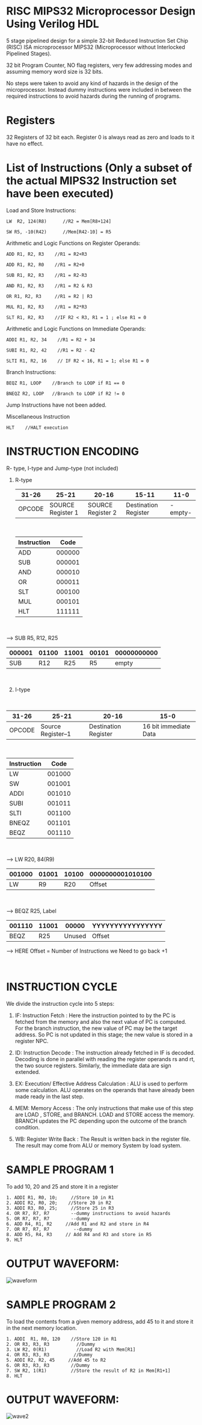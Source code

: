 # RISC MIPS32 Microprocessor Design Using Verilog HDL

5 stage pipelined design for a simple 32-bit Reduced Instruction Set Chip (RISC) ISA microprocessor MIPS32 (Microprocessor without Interlocked Pipelined Stages). 

32 bit Program Counter, NO flag registers, very few addressing modes and assuming memory word size is 32 bits.

No steps were taken to avoid any kind of hazards in the design of the microprocessor. Instead dummy instructions were included in between the required instructions to avoid hazards during the running of programs.


# Registers

32 Registers of 32 bit each. Register 0 is always read as zero and loads to it have no effect.

# List of Instructions (Only a subset of the actual MIPS32 Instruction set have been executed)

Load and Store Instructions:

	LW  R2, 124(R8)      //R2 = Mem[R8+124]
	
	SW R5, -10(R42)      //Mem[R42-10] = R5


Arithmetic and Logic Functions on Register Operands: 

	ADD R1, R2, R3    //R1 = R2+R3

	ADD R1, R2, R0    //R1 = R2+0

	SUB R1, R2, R3    //R1 = R2-R3

	AND R1, R2, R3    //R1 = R2 & R3

	OR R1, R2, R3     //R1 = R2 | R3

	MUL R1, R2, R3    //R1 = R2*R3

	SLT R1, R2, R3    //IF R2 < R3, R1 = 1 ; else R1 = 0

	
Arithmetic and Logic Functions on Immediate Operands: 

	ADDI R1, R2, 34    //R1 = R2 + 34

	SUBI R1, R2, 42    //R1 = R2 - 42

	SLTI R1, R2, 16    // IF R2 < 16, R1 = 1; else R1 = 0


Branch Instructions:

	BEQZ R1, LOOP    //Branch to LOOP if R1 == 0

	BNEQZ R2, LOOP   //Branch to LOOP if R2 != 0

Jump Instructions have not been added.

Miscellaneous Instruction
	
	HLT    //HALT execution


# INSTRUCTION ENCODING


R- type, I-type and Jump-type (not included)


1. R-type

		
	|31-26 | 25-21 |20-16 |	15-11 |	11-0|
	| --- | --- | --- | --- | --- |
	|OPCODE| SOURCE Register 1| SOURCE Register 2| Destination Register | -empty-|                         
	
	<br />
	
	| Instruction | Code|
	| --- |---|
	| ADD | 000000 |  
	| SUB | 000001 |
	| AND | 000010 | 
	| OR | 000011 |
	| SLT | 000100 |
	| MUL | 000101 |
	| HLT | 111111 |
	
  	<br />
	
--> SUB R5, R12, R25
		
|000001|01100|11001|00101|00000000000|
|---|---|---|---|---|
|SUB|R12|R25|R5|empty|

<br />		
	
	
 2. I-type
 
 <br />
 
|31-26|	25-21| 20-16| 15-0|
|---|---|---|---|
|OPCODE| Source Register–1| Destination Register| 16 bit immediate Data|

<br />

|Instruction|Code|
|---|---|
|LW|001000|
|SW|001001|
|ADDI|001010|
|SUBI|001011|
|SLTI|001100|
|BNEQZ|	001101|
|BEQZ|	001110|


<br />

--> LW R20, 84(R9)
	
|001000	|01001	|10100	|0000000001010100|
|---|---|---|---|
|LW	|R9	|R20	|Offset|

<br />

--> BEQZ R25, Label

|001110|11001|00000|YYYYYYYYYYYYYYYY|
|---|---|---|---|
|BEQZ|R25|Unused|Offset|
		
--> HERE Offset = Number of Instructions we Need to go back +1

<br />
		
# INSTRUCTION CYCLE

We divide the instruction cycle into 5 steps:
	 
   1. IF: Instruction Fetch : Here the instruction pointed to by the PC is fetched from the memory and also the next value of PC is computed.
	For the branch instruction, the new value of PC may be the target address. So PC is not updated in this stage; the new value is stored in a register NPC.
	
	
   2. ID: Instruction Decode : The instruction already fetched in IF is decoded. 
	        Decoding is done in parallel with reading the register operands rs and rt, the two source registers.
	        Similarly, the immediate data are sign extended.
		
		
   3. EX: Execution/ Effective Address Calculation : ALU is used to perform some calculation. ALU operates on the operands that have already been made ready in the 	last step.
   
   
   4. MEM: Memory Access : The only instructions that make use of this step are LOAD , STORE, and BRANCH.
	        LOAD and STORE access the memory. BRANCH updates the PC depending upon the outcome of the branch condition.
	    
	    
   5. WB: Register Write Back : The Result is written back in the register file. The result may come from ALU or memory System by load system. 

# SAMPLE PROGRAM 1

To add 10, 20 and 25 and store it in a register

	1. ADDI R1, R0, 10;     //Store 10 in R1
	2. ADDI R2, R0, 20;    //Store 20 in R2
	3. ADDI R3, R0, 25;     //Store 25 in R3
	4. OR R7, R7, R7        --dummy instructions to avoid hazards
	5. OR R7, R7, R7        --dummy 
	6. ADD R4, R1, R2     //Add R1 and R2 and store in R4
	7. OR R7, R7, R7         --dummy
	8. ADD R5, R4, R3     // Add R4 and R3 and store in R5
	9. HLT
	
# OUTPUT WAVEFORM:

![waveform](test1.png)

# SAMPLE PROGRAM 2

To load the contents from a given memory address, add 45 to it and store it in the next memory location.
	
	1. ADDI  R1, R0, 120    //Store 120 in R1
	2. OR R3, R3, R3          //Dummy
	3. LW R2, 0(R1)           //Load R2 with Mem[R1]
	4. OR R3, R3, R3         //Dummy
	5. ADDI R2, R2, 45     //Add 45 to R2
	6. OR R3, R3, R3        //Dummy
	7. SW R2, 1(R1)         //Store the result of R2 in Mem[R1+1]
	8. HLT


# OUTPUT WAVEFORM:

![wave2](test2.png)
